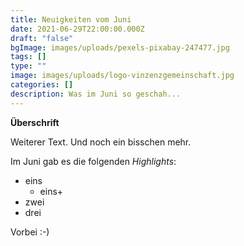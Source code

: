 ```yaml
---
title: Neuigkeiten vom Juni
date: 2021-06-29T22:00:00.000Z
draft: "false"
bgImage: images/uploads/pexels-pixabay-247477.jpg
tags: []
type: ""
image: images/uploads/logo-vinzenzgemeinschaft.jpg
categories: []
description: Was im Juni so geschah...
---
```

**Überschrift**

Weiterer Text. Und noch ein bisschen mehr.

Im Juni gab es die folgenden *Highlights*:

* eins
  * eins+
* zwei
* drei

Vorbei :-)